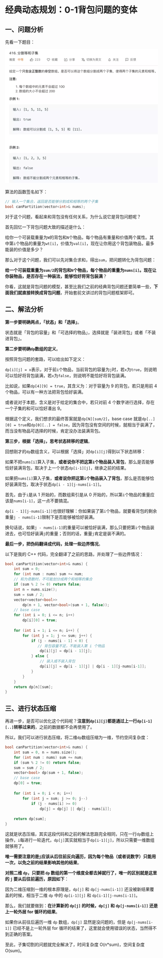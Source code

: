 # 经典动态规划：0-1背包问题的变体

## 一、问题分析

先看一下题目：

![](../.gitbook/assets/image%20%2892%29.png)

算法的函数签名如下：

```cpp
// 输入一个集合，返回是否能够分割成和相等的两个子集
bool canPartition(vector<int>& nums);
```

对于这个问题，看起来和背包没有任何关系，为什么说它是背包问题呢？

首先回忆一下背包问题大致的描述是什么：

给你一个可装载重量为`W`的背包和`N`个物品，每个物品有重量和价值两个属性。其中第`i`个物品的重量为`wt[i]`，价值为`val[i]`，现在让你用这个背包装物品，最多能装的价值是多少？

那么对于这个问题，我们可以先对集合求和，得出`sum`，把问题转化为背包问题：

**给一个可装载重量为`sum/2`的背包和`N`个物品，每个物品的重量为`nums[i]`。现在让你装物品，是否存在一种装法，能够恰好将背包装满**？

你看，这就是背包问题的模型，甚至比我们之前的经典背包问题还要简单一些，**下面我们就直接转换成背包问题**，开始套前文讲过的背包问题框架即可。

## 二、解法分析

**第一步要明确两点，「状态」和「选择」**。

状态就是「背包的容量」和「可选择的物品」，选择就是「装进背包」或者「不装进背包」。

**第二步要明确`dp`数组的定义**。

按照背包问题的套路，可以给出如下定义：

`dp[i][j] = x`表示，对于前`i`个物品，当前背包的容量为`j`时，若`x`为`true`，则说明可以恰好将背包装满，若`x`为`false`，则说明不能恰好将背包装满。

比如说，如果`dp[4][9] = true`，其含义为：对于容量为 9 的背包，若只是用前 4 个物品，可以有一种方法把背包恰好装满。

或者说对于本题，含义是对于给定的集合中，若只对前 4 个数字进行选择，存在一个子集的和可以恰好凑出 9。

根据这个定义，我们想求的最终答案就是`dp[N][sum/2]`，base case 就是`dp[..][0] = true`和`dp[0][..] = false`，因为背包没有空间的时候，就相当于装满了，而当没有物品可选择的时候，肯定没办法装满背包。

**第三步，根据「选择」，思考状态转移的逻辑**。

回想刚才的`dp`数组含义，可以根据「选择」对`dp[i][j]`得到以下状态转移：

如果不把`nums[i]`算入子集，**或者说你不把这第`i`个物品装入背包**，那么是否能够恰好装满背包，取决于上一个状态`dp[i-1][j]`，继承之前的结果。

如果把`nums[i]`算入子集，**或者说你把这第`i`个物品装入了背包**，那么是否能够恰好装满背包，取决于状态`dp[i - 1][j-nums[i-1]]`。

首先，由于`i`是从 1 开始的，而数组索引是从 0 开始的，所以第`i`个物品的重量应该是`nums[i-1]`，这一点不要搞混。

`dp[i - 1][j-nums[i-1]]`也很好理解：你如果装了第`i`个物品，就要看背包的剩余重量`j - nums[i-1]`限制下是否能够被恰好装满。

换句话说，如果`j - nums[i-1]`的重量可以被恰好装满，那么只要把第`i`个物品装进去，也可恰好装满`j`的重量；否则的话，重量`j`肯定是装不满的。

**最后一步，把伪码翻译成代码，处理一些边界情况**。

以下是我的 C++ 代码，完全翻译了之前的思路，并处理了一些边界情况：

```cpp
bool canPartition(vector<int>& nums) {
    int sum = 0;
    for (int num : nums) sum += num;
    // 和为奇数时，不可能划分成两个和相等的集合
    if (sum % 2 != 0) return false;
    int n = nums.size();
    sum = sum / 2;
    vector<vector<bool>> 
        dp(n + 1, vector<bool>(sum + 1, false));
    // base case
    for (int i = 0; i <= n; i++)
        dp[i][0] = true;
​
    for (int i = 1; i <= n; i++) {
        for (int j = 1; j <= sum; j++) {
            if (j - nums[i - 1] < 0) {
               // 背包容量不足，不能装入第 i 个物品
                dp[i][j] = dp[i - 1][j]; 
            } else {
                // 装入或不装入背包
                dp[i][j] = dp[i - 1][j] | dp[i - 1][j-nums[i-1]];
            }
        }
    }
    return dp[n][sum];
}
```

## 三、进行状态压缩

再进一步，是否可以优化这个代码呢？**注意到`dp[i][j]`都是通过上一行`dp[i-1][..]`转移过来的**，之前的数据都不会再使用了。

所以，我们可以进行状态压缩，将二维`dp`数组压缩为一维，节约空间复杂度：

```cpp
bool canPartition(vector<int>& nums) {
    int sum = 0, n = nums.size();
    for (int num : nums) sum += num;
    if (sum % 2 != 0) return false;
    sum = sum / 2;
    vector<bool> dp(sum + 1, false);
    // base case
    dp[0] = true;
​
    for (int i = 0; i < n; i++) 
        for (int j = sum; j >= 0; j--) 
            if (j - nums[i] >= 0) 
                dp[j] = dp[j] || dp[j - nums[i]];
​
    return dp[sum];
}
```

这就是状态压缩，其实这段代码和之前的解法思路完全相同，只在一行`dp`数组上操作，`i`每进行一轮迭代，`dp[j]`其实就相当于`dp[i-1][j]`，所以只需要一维数组就够用了。

**唯一需要注意的是`j`应该从后往前反向遍历，因为每个物品（或者说数字）只能用一次，以免之前的结果影响其他的结果**。

**对照二维 `dp`，只要把 `dp` 数组的第一个维度全都去掉就行了，唯一的区别就是这里的 `j` 要从后往前遍历，原因如下**：

因为二维压缩到一维的根本原理是，`dp[j]` 和 `dp[j-nums[i-1]]` 还没被新结果覆盖的时候，相当于二维 `dp` 中的 `dp[i-1][j]` 和 `dp[i-1][j-nums[i-1]]`。

那么，我们就要做到：**在计算新的 `dp[j]` 的时候，`dp[j]` 和 `dp[j-nums[i-1]]` 还是上一轮外层 for 循环的结果**。

如果你从前往后遍历一维 `dp` 数组，`dp[j]` 显然是没问题的，但是 `dp[j-nums[i-1]]` 已经不是上一轮外层 for 循环的结果了，这里就会使用错误的状态，当然得不到正确的答案。

至此，子集切割的问题就完全解决了，时间复杂度 O\(n\*sum\)，空间复杂度 O\(sum\)。

